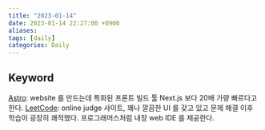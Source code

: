 ```yaml
---
title: "2023-01-14"
date: 2023-01-14 22:27:00 +0900
aliases: 
tags: [daily]
categories: Daily
---
```


## Keyword

[Astro](https://github.com/withastro/astro): website 를 만드는데 특화된 프론트 빌드 툴 Next.js 보다 20배 가량 빠르다고 한다.
[LeetCode](https://leetcode.com): online judge 사이트,  꽤나 깔끔한 UI 를 갖고 있고 문제 해결 이후 학습이 굉장히 쾌적했다. 프로그래머스처럼 내장 web IDE 를 제공한다.